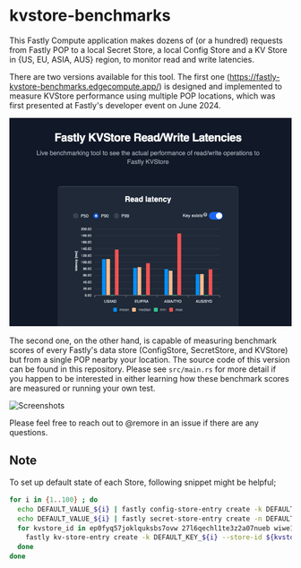 # kvstore-benchmarks

This Fastly Compute application makes dozens of (or a hundred) requests from Fastly POP to a local Secret Store, a local Config Store and a KV Store in {US, EU, ASIA, AUS} region, to monitor read and write latencies.

There are two versions available for this tool. The first one (https://fastly-kvstore-benchmarks.edgecompute.app/) is designed and implemented to measure KVStore performance using multiple POP locations, which was first presented at Fastly's developer event on June 2024.

![Screenshots](screenshot_summary.png)

The second one, on the other hand, is capable of measuring benchmark scores of every Fastly's data store (ConfigStore, SecretStore, and KVStore) but from a single POP nearby your location. The source code of this version can be found in this repository. Please see `src/main.rs` for more detail if you happen to be interested in either learning how these benchmark scores are measured or running your own test.

![Screenshots](screenshot_single_pop.png)

Please feel free to reach out to @remore in an issue if there are any questions.

## Note

To set up default state of each Store, following snippet might be helpful;

```bash
for i in {1..100} ; do
  echo DEFAULT_VALUE_${i} | fastly config-store-entry create -k DEFAULT_KEY_${i} --store-id F6sHx8qNRZKdb62Yd0fiq3 --token $TOKEN --stdin
  echo DEFAULT_VALUE_${i} | fastly secret-store-entry create -n DEFAULT_KEY_${i} --store-id XJKQ1emEhYhFPASzyXi8Fo --token $TOKEN --stdin
  for kvstore_id in ep0fyq57joklquksbs7ovw 27l6qechl1te3z2a07nueb wiwe1eg573p0goxwq8a3d6 q7pjeg7v96zffk1r6fbzct; do
    fastly kv-store-entry create -k DEFAULT_KEY_${i} --store-id ${kvstore_id} --token $TOKEN --value DEFAULT_VALUE_${i}
  done
done
```
